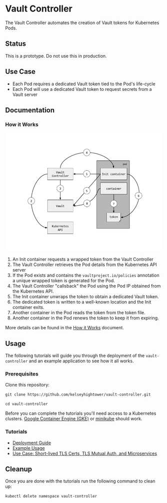 # Vault Controller

The Vault Controller automates the creation of Vault tokens for Kubernetes Pods.

## Status

This is a prototype. Do not use this in production.

## Use Case

* Each Pod requires a dedicated Vault token tied to the Pod's life-cycle
* Each Pod will use a dedicated Vault token to request secrets from a Vault server

## Documentation

### How it Works

![Vault Controller Flow](images/vault-controller-flow.png)

1. An Init container requests a wrapped token from the Vault Controller
2. The Vault Controller retrieves the Pod details from the Kubernetes API server
3. If the Pod exists and contains the `vaultproject.io/policies` annotation a unique wrapped token is generated for the Pod.
4. The Vault Controller "callsback" the Pod using the Pod IP obtained from the Kubernetes API.
5. The Init container unwraps the token to obtain a dedicated Vault token.
6. The dedicated token is written to a well-known location and the Init container exits.
7. Another container in the Pod reads the token from the token file.
8. Another container in the Pod renews the token to keep it from expiring.

More details can be found in the [How it Works](docs/how-it-works.md) document.

## Usage

The following tutorials will guide you through the deployment of the `vault-controller` and an example application to see how it all works.

### Prerequisites

Clone this repository:

```
git clone https://github.com/kelseyhightower/vault-controller.git
```

```
cd vault-controller
```

Before you can complete the tutorials you'll need access to a Kubernetes clusters. [Google Container Engine (GKE)](https://cloud.google.com/container-engine/) or [minikube](https://github.com/kubernetes/minikube) should work.

### Tutorials

* [Deployment Guide](docs/deployment-guide.md)
* [Example Usage](docs/example-usage.md)
* [Use Case: Short-lived TLS Certs, TLS Mutual Auth, and Microservices](docs/microservice-tutorial.md)

## Cleanup

Once you are done with the tutorials run the following command to clean up:

```
kubectl delete namespace vault-controller
```
